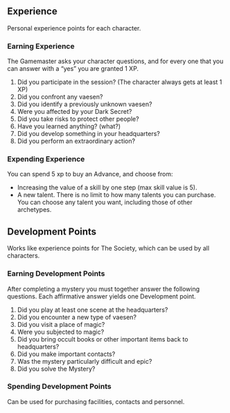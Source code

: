 ## Experience

Personal experience points for each character.

### Earning Experience

The Gamemaster asks your character questions, and for every one that you can answer with a “yes” you are granted 1 XP.

1. Did you participate in the session?
(The character always gets at least 1 XP)
2. Did you confront any vaesen?
3. Did you identify a previously unknown
vaesen?
4. Were you affected by your Dark Secret?
5. Did you take risks to protect other people?
6. Have you learned anything? (what?)
7. Did you develop something in your headquarters?
8. Did you perform an extraordinary action?

### Expending Experience

You can spend 5 xp to buy an Advance, and choose from:
- Increasing the value of a skill by one step (max skill value is 5).
- A new talent. There is no limit to how many talents you can purchase. You can choose any talent you want, including those of other archetypes.

## Development Points

Works like experience points for The Society, which can be used by all characters.

### Earning Development Points

After completing a mystery you must together answer the following questions. Each affirmative answer yields one Development point.

1. Did you play at least one scene at the headquarters?
2. Did you encounter a new type of vaesen?
3. Did you visit a place of magic?
4. Were you subjected to magic?
5. Did you bring occult books or other important 
items back to headquarters?
6. Did you make important contacts?
7. Was the mystery particularly difficult and epic?
8. Did you solve the Mystery?

### Spending Development Points

Can be used for purchasing facilities, contacts and personnel.